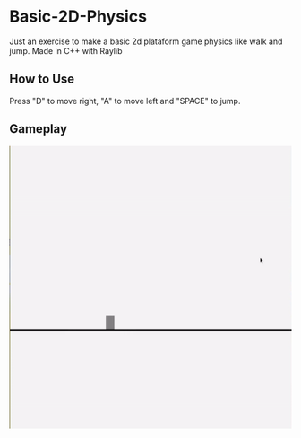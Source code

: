 # Basic-2D-Physics
Just an exercise to make a basic 2d plataform game physics like walk and jump. Made in C++ with Raylib

## How to Use

Press "D" to move right, "A" to move left and "SPACE" to jump.

## Gameplay

![gameplay](https://github.com/dylanabzr/Basic-2D-Physics/blob/main/gameplay.gif)

